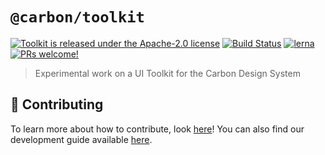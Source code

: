 # `@carbon/toolkit`

[![Toolkit is released under the Apache-2.0 license](https://img.shields.io/badge/license-Apache--2.0-blue.svg)](./LICENSE)
[![Build Status](https://circleci.com/gh/carbon-design-system/toolkit.svg?style=shield)](https://circleci.com/gh/carbon-design-system/toolkit)
[![lerna](https://img.shields.io/badge/maintained%20with-lerna-cc00ff.svg)](https://lernajs.io/)
[![PRs welcome!](https://img.shields.io/badge/PRs-welcome-brightgreen.svg)](./.github/CONTRIBUTING.md)

> Experimental work on a UI Toolkit for the Carbon Design System

## 🤲 Contributing

To learn more about how to contribute, look [here](/.github/CONTRIBUTING.md)! You can also find our development guide available [here](/docs/developing.md).
